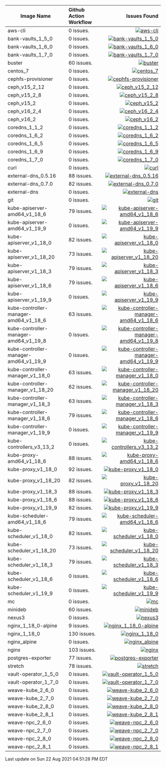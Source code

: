 
| Image Name | Github Action Workflow | Issues Found | 
|--------|:--------|--------:|
| aws-cli | 0 issues. | [![aws-cli](https://github.com/Cray-HPE/container-images/actions/workflows/aws-cli.yaml/badge.svg?branch=main)](https://github.com/Cray-HPE/container-images/actions/workflows/aws-cli.yaml) |
| bank-vaults_1_5_0 | 0 issues. | [![bank-vaults_1_5_0](https://github.com/Cray-HPE/container-images/actions/workflows/bank-vaults_1_5_0.yaml/badge.svg?branch=main)](https://github.com/Cray-HPE/container-images/actions/workflows/bank-vaults_1_5_0.yaml) |
| bank-vaults_1_6_0 | 0 issues. | [![bank-vaults_1_6_0](https://github.com/Cray-HPE/container-images/actions/workflows/bank-vaults_1_6_0.yaml/badge.svg?branch=main)](https://github.com/Cray-HPE/container-images/actions/workflows/bank-vaults_1_6_0.yaml) |
| bank-vaults_1_7_0 | 0 issues. | [![bank-vaults_1_7_0](https://github.com/Cray-HPE/container-images/actions/workflows/bank-vaults_1_7_0.yaml/badge.svg?branch=main)](https://github.com/Cray-HPE/container-images/actions/workflows/bank-vaults_1_7_0.yaml) |
| buster | 60 issues. | [![buster](https://github.com/Cray-HPE/container-images/actions/workflows/buster.yaml/badge.svg?branch=main)](https://github.com/Cray-HPE/container-images/actions/workflows/buster.yaml) |
| centos_7 | 0 issues. | [![centos_7](https://github.com/Cray-HPE/container-images/actions/workflows/centos_7.yaml/badge.svg?branch=main)](https://github.com/Cray-HPE/container-images/actions/workflows/centos_7.yaml) |
| cephfs-provisioner | 0 issues. | [![cephfs-provisioner](https://github.com/Cray-HPE/container-images/actions/workflows/cephfs-provisioner.yaml/badge.svg?branch=main)](https://github.com/Cray-HPE/container-images/actions/workflows/cephfs-provisioner.yaml) |
| ceph_v15_2_12 | 0 issues. | [![ceph_v15_2_12](https://github.com/Cray-HPE/container-images/actions/workflows/ceph_v15_2_12.yaml/badge.svg?branch=main)](https://github.com/Cray-HPE/container-images/actions/workflows/ceph_v15_2_12.yaml) |
| ceph_v15_2_8 | 0 issues. | [![ceph_v15_2_8](https://github.com/Cray-HPE/container-images/actions/workflows/ceph_v15_2_8.yaml/badge.svg?branch=main)](https://github.com/Cray-HPE/container-images/actions/workflows/ceph_v15_2_8.yaml) |
| ceph_v15_2 | 0 issues. | [![ceph_v15_2](https://github.com/Cray-HPE/container-images/actions/workflows/ceph_v15_2.yaml/badge.svg?branch=main)](https://github.com/Cray-HPE/container-images/actions/workflows/ceph_v15_2.yaml) |
| ceph_v16_2_4 | 0 issues. | [![ceph_v16_2_4](https://github.com/Cray-HPE/container-images/actions/workflows/ceph_v16_2_4.yaml/badge.svg?branch=main)](https://github.com/Cray-HPE/container-images/actions/workflows/ceph_v16_2_4.yaml) |
| ceph_v16_2 | 0 issues. | [![ceph_v16_2](https://github.com/Cray-HPE/container-images/actions/workflows/ceph_v16_2.yaml/badge.svg?branch=main)](https://github.com/Cray-HPE/container-images/actions/workflows/ceph_v16_2.yaml) |
| coredns_1_1_2 | 0 issues. | [![coredns_1_1_2](https://github.com/Cray-HPE/container-images/actions/workflows/coredns_1_1_2.yaml/badge.svg?branch=main)](https://github.com/Cray-HPE/container-images/actions/workflows/coredns_1_1_2.yaml) |
| coredns_1_6_2 | 0 issues. | [![coredns_1_6_2](https://github.com/Cray-HPE/container-images/actions/workflows/coredns_1_6_2.yaml/badge.svg?branch=main)](https://github.com/Cray-HPE/container-images/actions/workflows/coredns_1_6_2.yaml) |
| coredns_1_6_5 | 0 issues. | [![coredns_1_6_5](https://github.com/Cray-HPE/container-images/actions/workflows/coredns_1_6_5.yaml/badge.svg?branch=main)](https://github.com/Cray-HPE/container-images/actions/workflows/coredns_1_6_5.yaml) |
| coredns_1_6_9 | 0 issues. | [![coredns_1_6_9](https://github.com/Cray-HPE/container-images/actions/workflows/coredns_1_6_9.yaml/badge.svg?branch=main)](https://github.com/Cray-HPE/container-images/actions/workflows/coredns_1_6_9.yaml) |
| coredns_1_7_0 | 0 issues. | [![coredns_1_7_0](https://github.com/Cray-HPE/container-images/actions/workflows/coredns_1_7_0.yaml/badge.svg?branch=main)](https://github.com/Cray-HPE/container-images/actions/workflows/coredns_1_7_0.yaml) |
| curl | 0 issues. | [![curl](https://github.com/Cray-HPE/container-images/actions/workflows/curl.yaml/badge.svg?branch=main)](https://github.com/Cray-HPE/container-images/actions/workflows/curl.yaml) |
| external-dns_0.5.16 | 88 issues. | [![external-dns_0.5.16](https://github.com/Cray-HPE/container-images/actions/workflows/external-dns_0.5.16.yaml/badge.svg?branch=main)](https://github.com/Cray-HPE/container-images/actions/workflows/external-dns_0.5.16.yaml) |
| external-dns_0.7.0 | 82 issues. | [![external-dns_0.7.0](https://github.com/Cray-HPE/container-images/actions/workflows/external-dns_0.7.0.yaml/badge.svg?branch=main)](https://github.com/Cray-HPE/container-images/actions/workflows/external-dns_0.7.0.yaml) |
| external-dns | 0 issues. | [![external-dns](https://github.com/Cray-HPE/container-images/actions/workflows/external-dns.yaml/badge.svg?branch=main)](https://github.com/Cray-HPE/container-images/actions/workflows/external-dns.yaml) |
| git | 0 issues. | [![git](https://github.com/Cray-HPE/container-images/actions/workflows/git.yaml/badge.svg?branch=main)](https://github.com/Cray-HPE/container-images/actions/workflows/git.yaml) |
| kube-apiserver-amd64_v1_18_6 | 79 issues. | [![kube-apiserver-amd64_v1_18_6](https://github.com/Cray-HPE/container-images/actions/workflows/kube-apiserver-amd64_v1_18_6.yaml/badge.svg?branch=main)](https://github.com/Cray-HPE/container-images/actions/workflows/kube-apiserver-amd64_v1_18_6.yaml) |
| kube-apiserver-amd64_v1_19_9 | 0 issues. | [![kube-apiserver-amd64_v1_19_9](https://github.com/Cray-HPE/container-images/actions/workflows/kube-apiserver-amd64_v1_19_9.yaml/badge.svg?branch=main)](https://github.com/Cray-HPE/container-images/actions/workflows/kube-apiserver-amd64_v1_19_9.yaml) |
| kube-apiserver_v1_18_0 | 82 issues. | [![kube-apiserver_v1_18_0](https://github.com/Cray-HPE/container-images/actions/workflows/kube-apiserver_v1_18_0.yaml/badge.svg?branch=main)](https://github.com/Cray-HPE/container-images/actions/workflows/kube-apiserver_v1_18_0.yaml) |
| kube-apiserver_v1_18_20 | 73 issues. | [![kube-apiserver_v1_18_20](https://github.com/Cray-HPE/container-images/actions/workflows/kube-apiserver_v1_18_20.yaml/badge.svg?branch=main)](https://github.com/Cray-HPE/container-images/actions/workflows/kube-apiserver_v1_18_20.yaml) |
| kube-apiserver_v1_18_3 | 79 issues. | [![kube-apiserver_v1_18_3](https://github.com/Cray-HPE/container-images/actions/workflows/kube-apiserver_v1_18_3.yaml/badge.svg?branch=main)](https://github.com/Cray-HPE/container-images/actions/workflows/kube-apiserver_v1_18_3.yaml) |
| kube-apiserver_v1_18_6 | 79 issues. | [![kube-apiserver_v1_18_6](https://github.com/Cray-HPE/container-images/actions/workflows/kube-apiserver_v1_18_6.yaml/badge.svg?branch=main)](https://github.com/Cray-HPE/container-images/actions/workflows/kube-apiserver_v1_18_6.yaml) |
| kube-apiserver_v1_19_9 | 0 issues. | [![kube-apiserver_v1_19_9](https://github.com/Cray-HPE/container-images/actions/workflows/kube-apiserver_v1_19_9.yaml/badge.svg?branch=main)](https://github.com/Cray-HPE/container-images/actions/workflows/kube-apiserver_v1_19_9.yaml) |
| kube-controller-manager-amd64_v1_18_6 | 63 issues. | [![kube-controller-manager-amd64_v1_18_6](https://github.com/Cray-HPE/container-images/actions/workflows/kube-controller-manager-amd64_v1_18_6.yaml/badge.svg?branch=main)](https://github.com/Cray-HPE/container-images/actions/workflows/kube-controller-manager-amd64_v1_18_6.yaml) |
| kube-controller-manager-amd64_v1_19_8 | 0 issues. | [![kube-controller-manager-amd64_v1_19_8](https://github.com/Cray-HPE/container-images/actions/workflows/kube-controller-manager-amd64_v1_19_8.yaml/badge.svg?branch=main)](https://github.com/Cray-HPE/container-images/actions/workflows/kube-controller-manager-amd64_v1_19_8.yaml) |
| kube-controller-manager-amd64_v1_19_9 | 0 issues. | [![kube-controller-manager-amd64_v1_19_9](https://github.com/Cray-HPE/container-images/actions/workflows/kube-controller-manager-amd64_v1_19_9.yaml/badge.svg?branch=main)](https://github.com/Cray-HPE/container-images/actions/workflows/kube-controller-manager-amd64_v1_19_9.yaml) |
| kube-controller-manager_v1_18_0 | 63 issues. | [![kube-controller-manager_v1_18_0](https://github.com/Cray-HPE/container-images/actions/workflows/kube-controller-manager_v1_18_0.yaml/badge.svg?branch=main)](https://github.com/Cray-HPE/container-images/actions/workflows/kube-controller-manager_v1_18_0.yaml) |
| kube-controller-manager_v1_18_20 | 62 issues. | [![kube-controller-manager_v1_18_20](https://github.com/Cray-HPE/container-images/actions/workflows/kube-controller-manager_v1_18_20.yaml/badge.svg?branch=main)](https://github.com/Cray-HPE/container-images/actions/workflows/kube-controller-manager_v1_18_20.yaml) |
| kube-controller-manager_v1_18_3 | 63 issues. | [![kube-controller-manager_v1_18_3](https://github.com/Cray-HPE/container-images/actions/workflows/kube-controller-manager_v1_18_3.yaml/badge.svg?branch=main)](https://github.com/Cray-HPE/container-images/actions/workflows/kube-controller-manager_v1_18_3.yaml) |
| kube-controller-manager_v1_18_6 | 79 issues. | [![kube-controller-manager_v1_18_6](https://github.com/Cray-HPE/container-images/actions/workflows/kube-controller-manager_v1_18_6.yaml/badge.svg?branch=main)](https://github.com/Cray-HPE/container-images/actions/workflows/kube-controller-manager_v1_18_6.yaml) |
| kube-controller-manager_v1_19_9 | 0 issues. | [![kube-controller-manager_v1_19_9](https://github.com/Cray-HPE/container-images/actions/workflows/kube-controller-manager_v1_19_9.yaml/badge.svg?branch=main)](https://github.com/Cray-HPE/container-images/actions/workflows/kube-controller-manager_v1_19_9.yaml) |
| kube-controllers_v3_13_2 | 0 issues. | [![kube-controllers_v3_13_2](https://github.com/Cray-HPE/container-images/actions/workflows/kube-controllers_v3_13_2.yaml/badge.svg?branch=main)](https://github.com/Cray-HPE/container-images/actions/workflows/kube-controllers_v3_13_2.yaml) |
| kube-proxy-amd64_v1_18_6 | 88 issues. | [![kube-proxy-amd64_v1_18_6](https://github.com/Cray-HPE/container-images/actions/workflows/kube-proxy-amd64_v1_18_6.yaml/badge.svg?branch=main)](https://github.com/Cray-HPE/container-images/actions/workflows/kube-proxy-amd64_v1_18_6.yaml) |
| kube-proxy_v1_18_0 | 92 issues. | [![kube-proxy_v1_18_0](https://github.com/Cray-HPE/container-images/actions/workflows/kube-proxy_v1_18_0.yaml/badge.svg?branch=main)](https://github.com/Cray-HPE/container-images/actions/workflows/kube-proxy_v1_18_0.yaml) |
| kube-proxy_v1_18_20 | 82 issues. | [![kube-proxy_v1_18_20](https://github.com/Cray-HPE/container-images/actions/workflows/kube-proxy_v1_18_20.yaml/badge.svg?branch=main)](https://github.com/Cray-HPE/container-images/actions/workflows/kube-proxy_v1_18_20.yaml) |
| kube-proxy_v1_18_3 | 88 issues. | [![kube-proxy_v1_18_3](https://github.com/Cray-HPE/container-images/actions/workflows/kube-proxy_v1_18_3.yaml/badge.svg?branch=main)](https://github.com/Cray-HPE/container-images/actions/workflows/kube-proxy_v1_18_3.yaml) |
| kube-proxy_v1_18_6 | 88 issues. | [![kube-proxy_v1_18_6](https://github.com/Cray-HPE/container-images/actions/workflows/kube-proxy_v1_18_6.yaml/badge.svg?branch=main)](https://github.com/Cray-HPE/container-images/actions/workflows/kube-proxy_v1_18_6.yaml) |
| kube-proxy_v1_19_9 | 82 issues. | [![kube-proxy_v1_19_9](https://github.com/Cray-HPE/container-images/actions/workflows/kube-proxy_v1_19_9.yaml/badge.svg?branch=main)](https://github.com/Cray-HPE/container-images/actions/workflows/kube-proxy_v1_19_9.yaml) |
| kube-scheduler-amd64_v1_18_6 | 79 issues. | [![kube-scheduler-amd64_v1_18_6](https://github.com/Cray-HPE/container-images/actions/workflows/kube-scheduler-amd64_v1_18_6.yaml/badge.svg?branch=main)](https://github.com/Cray-HPE/container-images/actions/workflows/kube-scheduler-amd64_v1_18_6.yaml) |
| kube-scheduler_v1_18_0 | 82 issues. | [![kube-scheduler_v1_18_0](https://github.com/Cray-HPE/container-images/actions/workflows/kube-scheduler_v1_18_0.yaml/badge.svg?branch=main)](https://github.com/Cray-HPE/container-images/actions/workflows/kube-scheduler_v1_18_0.yaml) |
| kube-scheduler_v1_18_20 | 73 issues. | [![kube-scheduler_v1_18_20](https://github.com/Cray-HPE/container-images/actions/workflows/kube-scheduler_v1_18_20.yaml/badge.svg?branch=main)](https://github.com/Cray-HPE/container-images/actions/workflows/kube-scheduler_v1_18_20.yaml) |
| kube-scheduler_v1_18_3 | 79 issues. | [![kube-scheduler_v1_18_3](https://github.com/Cray-HPE/container-images/actions/workflows/kube-scheduler_v1_18_3.yaml/badge.svg?branch=main)](https://github.com/Cray-HPE/container-images/actions/workflows/kube-scheduler_v1_18_3.yaml) |
| kube-scheduler_v1_18_6 | 0 issues. | [![kube-scheduler_v1_18_6](https://github.com/Cray-HPE/container-images/actions/workflows/kube-scheduler_v1_18_6.yaml/badge.svg?branch=main)](https://github.com/Cray-HPE/container-images/actions/workflows/kube-scheduler_v1_18_6.yaml) |
| kube-scheduler_v1_19_9 | 0 issues. | [![kube-scheduler_v1_19_9](https://github.com/Cray-HPE/container-images/actions/workflows/kube-scheduler_v1_19_9.yaml/badge.svg?branch=main)](https://github.com/Cray-HPE/container-images/actions/workflows/kube-scheduler_v1_19_9.yaml) |
| mc | 0 issues. | [![mc](https://github.com/Cray-HPE/container-images/actions/workflows/mc.yaml/badge.svg?branch=main)](https://github.com/Cray-HPE/container-images/actions/workflows/mc.yaml) |
| minideb | 60 issues. | [![minideb](https://github.com/Cray-HPE/container-images/actions/workflows/minideb.yaml/badge.svg?branch=main)](https://github.com/Cray-HPE/container-images/actions/workflows/minideb.yaml) |
| nexus3 | 0 issues. | [![nexus3](https://github.com/Cray-HPE/container-images/actions/workflows/nexus3.yaml/badge.svg?branch=main)](https://github.com/Cray-HPE/container-images/actions/workflows/nexus3.yaml) |
| nginx_1_18_0-alpine | 9 issues. | [![nginx_1_18_0-alpine](https://github.com/Cray-HPE/container-images/actions/workflows/nginx_1_18_0-alpine.yaml/badge.svg?branch=main)](https://github.com/Cray-HPE/container-images/actions/workflows/nginx_1_18_0-alpine.yaml) |
| nginx_1_18_0 | 130 issues. | [![nginx_1_18_0](https://github.com/Cray-HPE/container-images/actions/workflows/nginx_1_18_0.yaml/badge.svg?branch=main)](https://github.com/Cray-HPE/container-images/actions/workflows/nginx_1_18_0.yaml) |
| nginx_alpine | 0 issues. | [![nginx_alpine](https://github.com/Cray-HPE/container-images/actions/workflows/nginx_alpine.yaml/badge.svg?branch=main)](https://github.com/Cray-HPE/container-images/actions/workflows/nginx_alpine.yaml) |
| nginx | 103 issues. | [![nginx](https://github.com/Cray-HPE/container-images/actions/workflows/nginx.yaml/badge.svg?branch=main)](https://github.com/Cray-HPE/container-images/actions/workflows/nginx.yaml) |
| postgres-exporter | 77 issues. | [![postgres-exporter](https://github.com/Cray-HPE/container-images/actions/workflows/postgres-exporter.yaml/badge.svg?branch=main)](https://github.com/Cray-HPE/container-images/actions/workflows/postgres-exporter.yaml) |
| stretch | 78 issues. | [![stretch](https://github.com/Cray-HPE/container-images/actions/workflows/stretch.yaml/badge.svg?branch=main)](https://github.com/Cray-HPE/container-images/actions/workflows/stretch.yaml) |
| vault-operator_1_5_0 | 0 issues. | [![vault-operator_1_5_0](https://github.com/Cray-HPE/container-images/actions/workflows/vault-operator_1_5_0.yaml/badge.svg?branch=main)](https://github.com/Cray-HPE/container-images/actions/workflows/vault-operator_1_5_0.yaml) |
| vault-operator_1_7_0 | 0 issues. | [![vault-operator_1_7_0](https://github.com/Cray-HPE/container-images/actions/workflows/vault-operator_1_7_0.yaml/badge.svg?branch=main)](https://github.com/Cray-HPE/container-images/actions/workflows/vault-operator_1_7_0.yaml) |
| weave-kube_2_6_0 | 0 issues. | [![weave-kube_2_6_0](https://github.com/Cray-HPE/container-images/actions/workflows/weave-kube_2_6_0.yaml/badge.svg?branch=main)](https://github.com/Cray-HPE/container-images/actions/workflows/weave-kube_2_6_0.yaml) |
| weave-kube_2_7_0 | 0 issues. | [![weave-kube_2_7_0](https://github.com/Cray-HPE/container-images/actions/workflows/weave-kube_2_7_0.yaml/badge.svg?branch=main)](https://github.com/Cray-HPE/container-images/actions/workflows/weave-kube_2_7_0.yaml) |
| weave-kube_2_8_0 | 0 issues. | [![weave-kube_2_8_0](https://github.com/Cray-HPE/container-images/actions/workflows/weave-kube_2_8_0.yaml/badge.svg?branch=main)](https://github.com/Cray-HPE/container-images/actions/workflows/weave-kube_2_8_0.yaml) |
| weave-kube_2_8_1 | 0 issues. | [![weave-kube_2_8_1](https://github.com/Cray-HPE/container-images/actions/workflows/weave-kube_2_8_1.yaml/badge.svg?branch=main)](https://github.com/Cray-HPE/container-images/actions/workflows/weave-kube_2_8_1.yaml) |
| weave-npc_2_6_0 | 0 issues. | [![weave-npc_2_6_0](https://github.com/Cray-HPE/container-images/actions/workflows/weave-npc_2_6_0.yaml/badge.svg?branch=main)](https://github.com/Cray-HPE/container-images/actions/workflows/weave-npc_2_6_0.yaml) |
| weave-npc_2_7_0 | 0 issues. | [![weave-npc_2_7_0](https://github.com/Cray-HPE/container-images/actions/workflows/weave-npc_2_7_0.yaml/badge.svg?branch=main)](https://github.com/Cray-HPE/container-images/actions/workflows/weave-npc_2_7_0.yaml) |
| weave-npc_2_8_0 | 0 issues. | [![weave-npc_2_8_0](https://github.com/Cray-HPE/container-images/actions/workflows/weave-npc_2_8_0.yaml/badge.svg?branch=main)](https://github.com/Cray-HPE/container-images/actions/workflows/weave-npc_2_8_0.yaml) |
| weave-npc_2_8_1 | 0 issues. | [![weave-npc_2_8_1](https://github.com/Cray-HPE/container-images/actions/workflows/weave-npc_2_8_1.yaml/badge.svg?branch=main)](https://github.com/Cray-HPE/container-images/actions/workflows/weave-npc_2_8_1.yaml) |

Last update on Sun 22 Aug 2021 04:51:28 PM EDT


